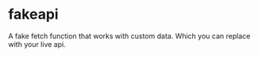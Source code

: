 # fakeapi
A fake fetch function that works with custom data. Which you can replace with your live api.
